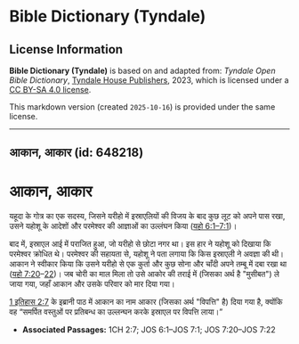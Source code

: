 # Bible Dictionary (Tyndale)

## License Information

**Bible Dictionary (Tyndale)** is based on and adapted from: _Tyndale Open Bible Dictionary_, [Tyndale House Publishers](https://tyndaleopenresources.com/), 2023, which is licensed under a [CC BY-SA 4.0 license](https://creativecommons.org/licenses/by-sa/4.0/legalcode.en).

This markdown version (created `2025-10-16`) is provided under the same license.



--------------------------------

## आकान, आकार (id: 648218)

आकान, आकार
==========

यहूदा के गोत्र का एक सदस्य, जिसने यरीहो में इस्राएलियों की विजय के बाद कुछ लूट को अपने पास रखा, उसने यहोशू के आदेशों और परमेश्वर की आज्ञाओं का उल्लंघन किया ([यहो 6:1–7:1](https://ref.ly/Josh6:1-Josh7:1))।

बाद में, इस्राएल आई में पराजित हुआ, जो यरीहो से छोटा नगर था। इस हार ने यहोशू को दिखाया कि परमेश्वर क्रोधित थे। परमेश्वर की सहायता से, यहोशू ने पता लगाया कि किस इस्राएली ने अवज्ञा की थी। आकान ने स्वीकार किया कि उसने यरीहो से एक कुर्ता और कुछ सोना और चाँदी अपने तम्बू में दबा रखा था ([यहो 7:20](https://ref.ly/Josh7:20-Josh7:22)–[22](https://ref.ly/Josh7:20-Josh7:22))। जब चोरी का माल मिला तो उसे आकोर की तराई में (जिसका अर्थ है "मुसीबत") ले जाया गया, जहाँ आकान और उसके परिवार को मार दिया गया।

[1 इतिहास 2:7](https://ref.ly/1Chr2:7) के इब्रानी पाठ में आकान का नाम आकार (जिसका अर्थ "विपत्ति" है) दिया गया है, क्योंकि वह “समर्पित वस्तुओं पर प्रतिबन्ध का उल्लन्घन करके इस्राएल पर विपत्ति लाया।”

* **Associated Passages:** 1CH 2:7; JOS 6:1–JOS 7:1; JOS 7:20–JOS 7:22

